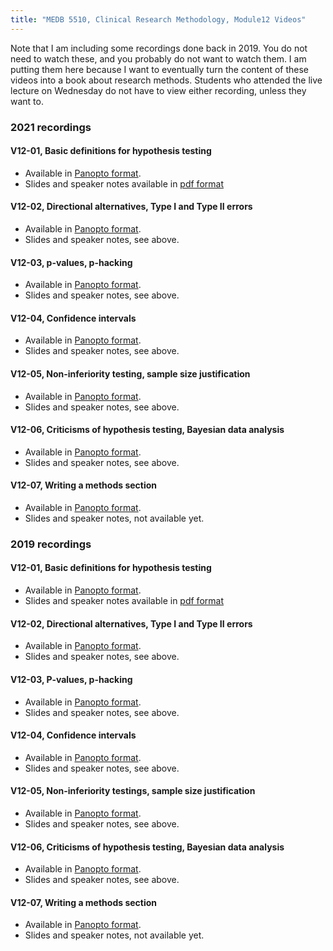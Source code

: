 ```yaml
---
title: "MEDB 5510, Clinical Research Methodology, Module12 Videos"
---
```


Note that I am including some recordings done back in 2019. You do not need to watch these, and you probably do not want to watch them. I am putting them here because I want to eventually turn the content of these videos into a book about research methods. Students who attended the live lecture on Wednesday do not have to view either recording, unless they want to.

### 2021 recordings

#### V12-01, Basic definitions for hypothesis testing

+ Available in [Panopto format][v1201].
+ Slides and speaker notes available in [pdf format][g1201]

#### V12-02, Directional alternatives, Type I and Type II errors

+ Available in [Panopto format][v1202].
+ Slides and speaker notes, see above.

#### V12-03, p-values, p-hacking

+ Available in [Panopto format][v1203].
+ Slides and speaker notes, see above.

#### V12-04, Confidence intervals

+ Available in [Panopto format][v1204].
+ Slides and speaker notes, see above.

#### V12-05, Non-inferiority testing, sample size justification

+ Available in [Panopto format][v1205].
+ Slides and speaker notes, see above.

#### V12-06, Criticisms of hypothesis testing, Bayesian data analysis

+ Available in [Panopto format][v1206].
+ Slides and speaker notes, see above.

#### V12-07, Writing a methods section

+ Available in [Panopto format][v1207].
+ Slides and speaker notes, not available yet.

### 2019 recordings

#### V12-01, Basic definitions for hypothesis testing

+ Available in [Panopto format][u1201].
+ Slides and speaker notes available in [pdf format][g1201]

#### V12-02, Directional alternatives, Type I and Type II errors

+ Available in [Panopto format][u1202].
+ Slides and speaker notes, see above.

#### V12-03, P-values, p-hacking

+ Available in [Panopto format][u1203].
+ Slides and speaker notes, see above.

#### V12-04, Confidence intervals

+ Available in [Panopto format][u1204].
+ Slides and speaker notes, see above.

#### V12-05, Non-inferiority testings, sample size justification

+ Available in [Panopto format][u1205].
+ Slides and speaker notes, see above.

#### V12-06, Criticisms of hypothesis testing, Bayesian data analysis

+ Available in [Panopto format][u1206].
+ Slides and speaker notes, see above.

#### V12-07, Writing a methods section

+ Available in [Panopto format][u1207].
+ Slides and speaker notes, not available yet.

[g1201]: https://github.com/pmean/classes/blob/master/clinical-research-methodology/results/video12-slides-and-speaker-notes.pdf

[v1201]: https://umkc.hosted.panopto.com/Panopto/Pages/Viewer.aspx?id=d3091d6a-4718-48a8-8ba7-ad1601449333
[v1202]: https://umkc.hosted.panopto.com/Panopto/Pages/Viewer.aspx?id=df5d366f-b68b-4bc1-a6dd-ad1601498795
[v1203]: https://umkc.hosted.panopto.com/Panopto/Pages/Viewer.aspx?id=2098a0f5-5895-4d25-ab55-ad16014ed6c6
[v1204]: https://umkc.hosted.panopto.com/Panopto/Pages/Viewer.aspx?id=616a4eb0-c440-4934-9bc1-ad160153af6a
[v1205]: https://umkc.hosted.panopto.com/Panopto/Pages/Viewer.aspx?id=ea7e88c6-7a08-45db-8845-ad160157e277
[v1206]: https://umkc.hosted.panopto.com/Panopto/Pages/Viewer.aspx?id=d606b25b-6f8a-45f9-90ae-ad16015e98d7
[v1207]: https://umkc.hosted.panopto.com/Panopto/Pages/Viewer.aspx?id=318560b4-ad16-4882-b850-ad16016a71d4

[u1201]: https://umkc.hosted.panopto.com/Panopto/Pages/Viewer.aspx?id=35e38004-4c14-47e3-8e43-aa33016f5165
[u1202]: https://umkc.hosted.panopto.com/Panopto/Pages/Viewer.aspx?id=ca624e40-e11f-40de-8a85-aa3301771ed2
[u1203]: https://umkc.hosted.panopto.com/Panopto/Pages/Viewer.aspx?id=d4820659-7334-4b19-89d0-aa3301809f19
[u1204]: https://umkc.hosted.panopto.com/Panopto/Pages/Viewer.aspx?id=b1e4cf62-3a61-49b7-95a1-aa33018841c8
[u1205]: https://umkc.hosted.panopto.com/Panopto/Pages/Viewer.aspx?id=08b5edcb-8d43-48ce-828d-aa3400036661
[u1206]: https://umkc.hosted.panopto.com/Panopto/Pages/Viewer.aspx?id=9665f5b7-055f-416a-8556-aa34000a67f1
[u1207]: https://umkc.hosted.panopto.com/Panopto/Pages/Viewer.aspx?id=5a89f278-aa98-4324-bb90-aa420028e0a7